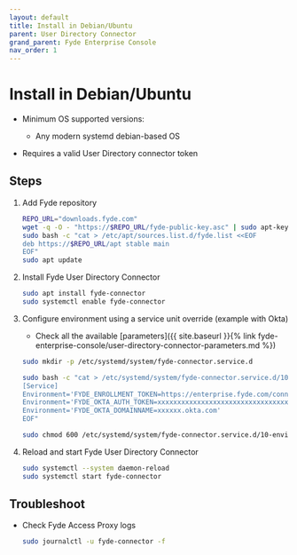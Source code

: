 ```yaml
---
layout: default
title: Install in Debian/Ubuntu
parent: User Directory Connector
grand_parent: Fyde Enterprise Console
nav_order: 1
---
```

# Install in Debian/Ubuntu

- Minimum OS supported versions:
  - Any modern systemd debian-based OS

- Requires a valid User Directory connector token

## Steps

1. Add Fyde repository

    ```sh
    REPO_URL="downloads.fyde.com"
    wget -q -O - "https://$REPO_URL/fyde-public-key.asc" | sudo apt-key add -
    sudo bash -c "cat > /etc/apt/sources.list.d/fyde.list <<EOF
    deb https://$REPO_URL/apt stable main
    EOF"
    sudo apt update
    ```

2. Install Fyde User Directory Connector

    ```sh
    sudo apt install fyde-connector
    sudo systemctl enable fyde-connector
    ```

3. Configure environment using a service unit override (example with Okta)

    - Check all the available [parameters]({{ site.baseurl }}{% link fyde-enterprise-console/user-directory-connector-parameters.md %})

    ```sh
    sudo mkdir -p /etc/systemd/system/fyde-connector.service.d

    sudo bash -c "cat > /etc/systemd/system/fyde-connector.service.d/10-environment.conf <<EOF
    [Service]
    Environment='FYDE_ENROLLMENT_TOKEN=https://enterprise.fyde.com/connectors/v1/connectorid1?auth_token=connector1_token&tenant_id=tenantid1'
    Environment='FYDE_OKTA_AUTH_TOKEN=xxxxxxxxxxxxxxxxxxxxxxxxxxxxxxxxxxxx'
    Environment='FYDE_OKTA_DOMAINNAME=xxxxxx.okta.com'
    EOF"

    sudo chmod 600 /etc/systemd/system/fyde-connector.service.d/10-environment.conf
    ```

4. Reload and start Fyde User Directory Connector

    ```sh
    sudo systemctl --system daemon-reload
    sudo systemctl start fyde-connector
    ```

## Troubleshoot

- Check Fyde Access Proxy logs

  ```sh
  sudo journalctl -u fyde-connector -f
  ```
